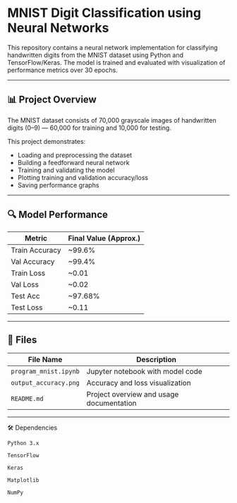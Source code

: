 # MNIST Digit Classification using Neural Networks

This repository contains a neural network implementation for classifying handwritten digits from the MNIST dataset using Python and TensorFlow/Keras. The model is trained and evaluated with visualization of performance metrics over 30 epochs.

---

## 📊 Project Overview

The MNIST dataset consists of 70,000 grayscale images of handwritten digits (0–9) — 60,000 for training and 10,000 for testing.

This project demonstrates:
- Loading and preprocessing the dataset
- Building a feedforward neural network
- Training and validating the model
- Plotting training and validation accuracy/loss
- Saving performance graphs

---

## 🔍 Model Performance

| Metric         | Final Value (Approx.) |
|----------------|------------------------|
| Train Accuracy | ~99.6%                 |
| Val Accuracy   | ~99.4%                 |
| Train Loss     | ~0.01                  |
| Val Loss       | ~0.02                  |
| Test Acc       | ~97.68%                |
| Test Loss      | ~0.11                  |

---

## 📁 Files

| File Name             | Description                                  |
|-----------------------|----------------------------------------------|
| `program_mnist.ipynb` | Jupyter notebook with model code             |
| `output_accuracy.png` | Accuracy and loss visualization              |
| `README.md`           | Project overview and usage documentation     |

---


🛠️ Dependencies

    Python 3.x

    TensorFlow

    Keras

    Matplotlib

    NumPy
